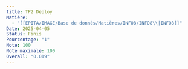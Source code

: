 ```yaml
---
title: TP2 Deploy
Matiére:
  - "[[EPITA/IMAGE/Base de donnés/Matières/INFO8/INFO8\\|INFO8]]"
Date: 2025-04-05
Status: Finis
Pourcentage: "1"
Note: 100
Note maximale: 100
Overall: "0.019"
---
```

